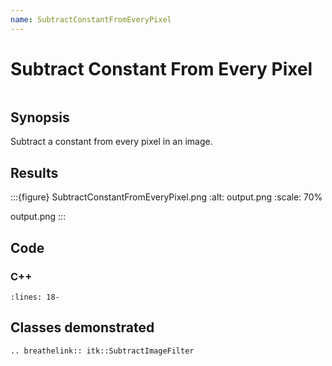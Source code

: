 ```yaml
---
name: SubtractConstantFromEveryPixel
---
```


# Subtract Constant From Every Pixel

```{index} single: SubtractImageFilter
```

## Synopsis

Subtract a constant from every pixel in an image.

## Results

:::{figure} SubtractConstantFromEveryPixel.png
:alt: output.png
:scale: 70%

output.png
:::

## Code

### C++

```{literalinclude} Code.cxx
:lines: 18-
```

## Classes demonstrated

```{eval-rst}
.. breathelink:: itk::SubtractImageFilter
```
